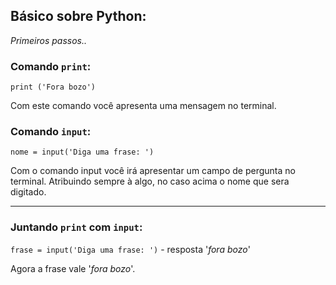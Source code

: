 
## Básico sobre Python:
*Primeiros passos..*

### Comando `print`:
`print ('Fora bozo')`

Com este comando você apresenta uma mensagem no terminal.


### Comando `input`:
`nome = input('Diga uma frase: ')`

Com o comando input você irá apresentar um campo de pergunta no terminal. Atribuindo sempre à algo, no caso acima o nome que sera digitado.


---

### Juntando `print` com `input`:
`frase = input('Diga uma frase: ')` - resposta '*fora bozo*'

Agora a frase vale '*fora bozo*'.
